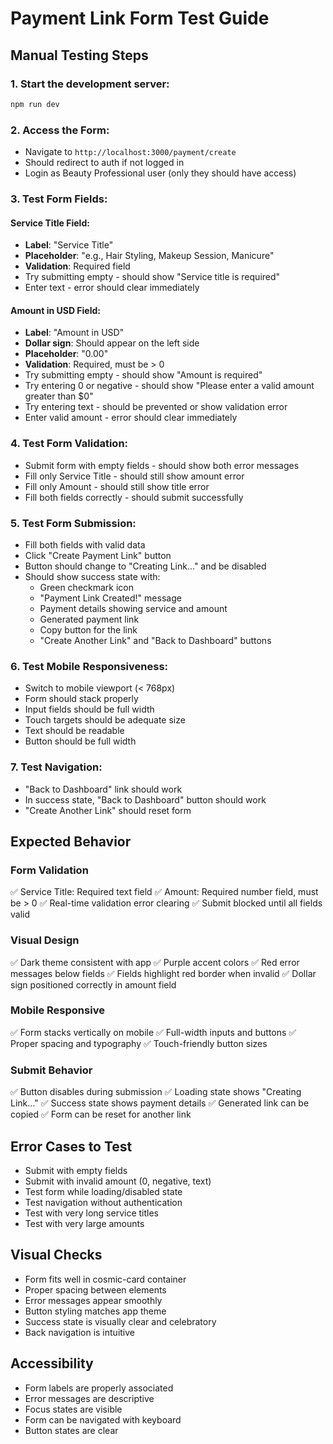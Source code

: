 # Payment Link Form Test Guide

## Manual Testing Steps

### 1. **Start the development server:**
   ```bash
   npm run dev
   ```

### 2. **Access the Form:**
   - Navigate to `http://localhost:3000/payment/create`
   - Should redirect to auth if not logged in
   - Login as Beauty Professional user (only they should have access)

### 3. **Test Form Fields:**

#### Service Title Field:
   - **Label**: "Service Title"
   - **Placeholder**: "e.g., Hair Styling, Makeup Session, Manicure"
   - **Validation**: Required field
   - Try submitting empty - should show "Service title is required"
   - Enter text - error should clear immediately

#### Amount in USD Field:
   - **Label**: "Amount in USD"
   - **Dollar sign**: Should appear on the left side
   - **Placeholder**: "0.00"
   - **Validation**: Required, must be > 0
   - Try submitting empty - should show "Amount is required"
   - Try entering 0 or negative - should show "Please enter a valid amount greater than $0"
   - Try entering text - should be prevented or show validation error
   - Enter valid amount - error should clear immediately

### 4. **Test Form Validation:**
   - Submit form with empty fields - should show both error messages
   - Fill only Service Title - should still show amount error
   - Fill only Amount - should still show title error
   - Fill both fields correctly - should submit successfully

### 5. **Test Form Submission:**
   - Fill both fields with valid data
   - Click "Create Payment Link" button
   - Button should change to "Creating Link..." and be disabled
   - Should show success state with:
     - Green checkmark icon
     - "Payment Link Created!" message
     - Payment details showing service and amount
     - Generated payment link
     - Copy button for the link
     - "Create Another Link" and "Back to Dashboard" buttons

### 6. **Test Mobile Responsiveness:**
   - Switch to mobile viewport (< 768px)
   - Form should stack properly
   - Input fields should be full width
   - Touch targets should be adequate size
   - Text should be readable
   - Button should be full width

### 7. **Test Navigation:**
   - "Back to Dashboard" link should work
   - In success state, "Back to Dashboard" button should work
   - "Create Another Link" should reset form

## Expected Behavior

### Form Validation
✅ Service Title: Required text field
✅ Amount: Required number field, must be > 0
✅ Real-time validation error clearing
✅ Submit blocked until all fields valid

### Visual Design
✅ Dark theme consistent with app
✅ Purple accent colors
✅ Red error messages below fields
✅ Fields highlight red border when invalid
✅ Dollar sign positioned correctly in amount field

### Mobile Responsive
✅ Form stacks vertically on mobile
✅ Full-width inputs and buttons
✅ Proper spacing and typography
✅ Touch-friendly button sizes

### Submit Behavior
✅ Button disables during submission
✅ Loading state shows "Creating Link..."
✅ Success state shows payment details
✅ Generated link can be copied
✅ Form can be reset for another link

## Error Cases to Test
- Submit with empty fields
- Submit with invalid amount (0, negative, text)
- Test form while loading/disabled state
- Test navigation without authentication
- Test with very long service titles
- Test with very large amounts

## Visual Checks
- Form fits well in cosmic-card container
- Proper spacing between elements
- Error messages appear smoothly
- Button styling matches app theme
- Success state is visually clear and celebratory
- Back navigation is intuitive

## Accessibility
- Form labels are properly associated
- Error messages are descriptive
- Focus states are visible
- Form can be navigated with keyboard
- Button states are clear